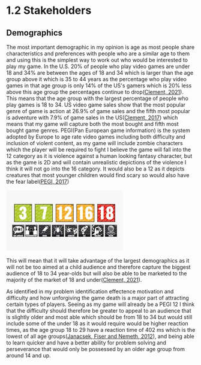 # 1.2 Stakeholders

## Demographics

The most important demographic in my opinion is age as most people share characteristics and preferences with people who are a similar age to them and using this is the simplest way to work out who would be interested to play my game.  In the U.S. 20% of people who play video games are under 18 and 34% are between the ages of 18 and 34 which is larger than the age group above it which is 35 to 44 years as the percentage who play video games in that age group is only 14% of the US's gamers which is 20% less above this age group the percentages continue to drop([Clement, 2021](../reference-list-stakeholders.md)).  This means that the age group with the largest percentage of people who play games is 18 to 34.  US video game sales show that the most popular genre of game is action at 26.9% of game sales and the fifth most popular is adventure with 7.9% of game sales in the US([Clement, 2017](../reference-list-stakeholders.md)) which means that my game will capture both the most bought and fifth most bought game genres.  PEGI(Pan European game information) is the system adopted by Europe to age rate video games including both difficulty and inclusion of violent content, as my game will include zombie characters which the player will be required to fight I believe the game will fall into the 12 category as it is violence against a human looking fantasy character, but as the game is 2D and will contain unrealistic depictions of the violence I think it will not go into the 16 category.  It would also be a 12 as it depicts creatures that most younger children would find scary so would also have the fear label([PEGI, 2017](../reference-list-stakeholders.md))

![PEGI rating system.](../.gitbook/assets/image.png)

This will mean that it will take advantage of the largest demographics as it will not be too aimed at a child audience and therefore capture the biggest audience of 18 to 34 year-olds but will also be able to be marketed to the majority of the market of 18 and under([Clement, 2021](../reference-list-stakeholders.md)).

As identified in my problem identification effectence motivation and difficulty and how unforgiving the game death is a major part of attracting certain types of players.  Seeing as my game will already be a PEGI 12 I think that the difficulty should therefore be greater to appeal to an audience that is slightly older and most able which should be from 18 to 34 but would still include some of the under 18 as it would require would be higher reaction times, as the age group 18 to 29 have a reaction time of 402 ms which is the lowest of all age groups([Janacsek, Fiser and Nemeth, 2012](../reference-list-stakeholders.md)), and being able to learn quicker and have a better ability for problem solving and perseverance that would only be possessed by an older age group from around 14 and up.
